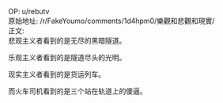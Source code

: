 
OP: u/rebutv  
原始地址: /r/FakeYoumo/comments/1d4hpm0/樂觀和悲觀和現實/  
正文:  
悲观主义者看到的是无尽的黑暗隧道。  
  
乐观主义者看到的是隧道尽头的光明。  
  
现实主义者看到的是货运列车。  
  
而火车司机看到的是三个站在轨道上的傻逼。

